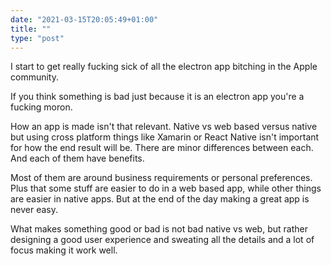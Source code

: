 ```yaml
---
date: "2021-03-15T20:05:49+01:00"
title: ""
type: "post"
---
```


I start to get really fucking sick of all the electron app bitching in the Apple community. 

If you think something is bad just because it is an electron app you're a fucking moron. 

How an app is made isn't that relevant. Native vs web based versus native but using cross platform things like Xamarin or React Native isn't important for how the end result will be. There are minor differences between each. And each of them have benefits. 

Most of them are around business requirements or personal preferences. Plus that some stuff are easier to do in a web based app, while other things are easier in native apps. But at the end of the day making a great app is never easy. 

What makes something good or bad is not bad native vs web, but rather designing a good user experience and sweating all the details and a lot of focus making it work well. 